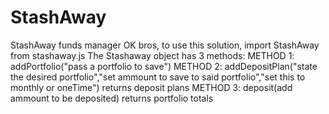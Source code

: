 # StashAway
StashAway funds manager
OK bros, to use this solution, import  StashAway from  stashaway.js
The Stashaway object has 3 methods:
METHOD 1: addPortfolio("pass a portfolio to save")
METHOD 2: addDepositPlan("state the desired portfolio","set ammount to save to said portfolio","set this to monthly or oneTime") returns deposit plans
METHOD 3: deposit(add ammount to be deposited) returns portfolio totals 
